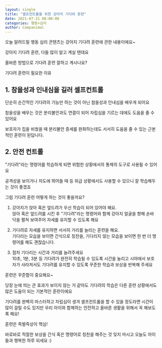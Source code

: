 ```yaml
---
layout: single
title: "셀프컨트롤을 위한 강아지 기다려 훈련"
date: 2021-07-21 08:00:00
categories: 행동+심리
author: Companimal
---
```


오늘 알려드릴 행동 심리 콘텐츠는 강아지 기다려 훈련에 관한 내용이에요~

강아지 기다려 훈련, 다들 많이 알고 계실 텐데요

올바른 방법으로 기다려 훈련 잘하고 계시나요?

기다려 훈련이 필요한 이유

## 1. 참을성과 인내심을 길러 셀프컨트롤

단순히 순간적인 기다려의 기능만 하는 것이 아닌 참을성과 인내심을 배우게 되어요

참을성을 배우는 것은 분리불안과도 연결이 되어 자립심을 기르는 데에도 도움을 줄 수 있어요

보호자가 집을 비웠을 때 분리불안 증세를 완화하는데도 서서히 도움을 줄 수 있는 근본적인 훈련이 된답니다.

## 2. 안전 컨트롤

"기다려"라는 명령어를 학습하게 되면 위험한 상황에서의 통제의 도구로 사용될 수 있어요

공격성을 보이거나 차도에 뛰어들 때 등 위급 상황에서도 사용할 수 있으니 잘 학습해두는 것이 좋겠죠

그럼 기다려 훈련 어떻게 하는 것이 좋을까요?

1. 강아지가 앉아 혹은 엎드려가 우선 학습이 되어 있어야 해요.  
   앉아 혹은 엎드려를 시킨 후 "기다려"라는 명령어와 함께 강아지 얼굴을 향해 손바닥을 펼쳐 보여주어 자세를 유지할 수 있도록 해요

2. 기다려로 자세를 유지하면 서서히 거리를 늘리는 훈련을 해요.  
   기다리는 모습을 보이면 간식으로 칭찬을, 기다리지 않는 모습을 보이면 한 번 더 명령어를 해도 괜찮습니다.

3. 점차 기다리는 시간과 거리를 늘려주세요  
   10초, 1분, 3분 등 기다려가 완전히 학습될 수 있도록 시간을 늘리고 시야에서 보호자가 사라져서도 기다려를 유지할 수 있도록 꾸준한 학습과 보상을 반복해 주세요

훈련은 꾸준함이 중요해요~

당장 눈에 띄는 큰 효과가 보이지 않는 거 같아도 기다려의 학습은 다른 훈련 상황에서도 많은 도움이 되는 기본적인 훈련이에요

기다려를 완벽히 마스터하고 자립심이 생겨 셀프컨트롤을 할 수 있을 정도라면 시간이 많이 걸릴 수도 있지만 우리 아이와 함께하는 안전하고 올바른 생활을 위해서 꼭 해보도록 해요!

훈련은 즉벌즉상이 핵심!

바로바로 적절한 보상을 간식 혹은 명령어로 칭찬을 해주는 것 잊지 마시고 오늘도 아이들과 행복한 하루 되세요 :)
